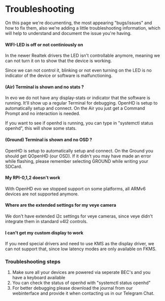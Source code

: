 # Troubleshooting

On this page we're documenting, the most appearing "bugs/issues" and how to fix them, also we're adding a little troubleshooting information, which will help to understand and document the issue you're having.

#### WIFI-LED is off or not continiously on

In the newer Realtek drivers the LED isn't controllable anymore, meaning we can not turn it on to show that the device is working.

Since we can not control it, blinking or not even turning on the LED is no indicator of the device or software is malfunctioning.

#### (Air) Terminal is shown and no stats ?

In evo we do not have any display-stats or indicator that the software is running. It'll show up a regular Terminal for debugging. 
OpenHD is setup to automatically setup and connect. On the Air you just get a Command Prompt and no interaction is needed.


If you want to see if openhd is running, you can type in "systemctl status openhd", this will show some stats.

#### (Ground) Terminal is shown and no OSD ?

OpenHD is setup to automatically setup and connect. On the Ground you should get QOpenHD (our OSD). 
If it didn't you may have made an error while flashing, please remember selecting GROUND while writing your SDCard.


#### My RPI-0,1,2 doesn't work

With OpenHD evo we stopped support on some platforms, all ARMv6 devices are not supported anymore.

#### Where are the extended settings for my veye camera

We don't have extended i2c settings for veye cameras, since veye didn't integrate them in standard v4l2 controls.

#### I can't get my custom display to work

If you need special drivers and need to use KMS as the display driver, we can not support that, since low latency modes are only available on FKMS.


### Troubleshooting steps

1. Make sure all your devices are powered via seperate BEC's and you have a keyboard available
2. You can check the status of openhd with "systemctl status openhd"
3. For better debugging please download the journal from our webinterface and provide it when contacting us in our Telegram Chat.
